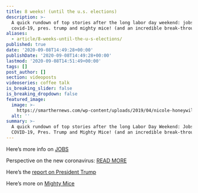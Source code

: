 ```yaml
---
title: 8 weeks! (until the u.s. elections)
description: >-
  A quick rundown of top stories after the long labor day weekend: jobs,
  covid-19, pres. trump and mighty mice! (and an incredible break-through).
aliases:
  - article/8-weeks-until-the-u-s-elections/
published: true
date: '2020-09-08T14:49:28+00:00'
publishDate: '2020-09-08T14:49:28+00:00'
lastmod: '2020-09-08T14:51:49+00:00'
tags: []
post_author: []
section: videoposts
videoseries: coffee talk
is_breaking_slider: false
is_breaking_dropdown: false
featured_image:
  image: >-
    https://smarthernews.com/wp-content/uploads/2019/04/nicole-honeywill-1259387-unsplash-min-scaled.jpg
  alt: ''
summary: >-
  A quick rundown of top stories after the long Labor Day Weekend: Jobs,
  COVID-19, Pres. Trump and Mighty Mice! (and an incredible break-through).
---
```

Here’s more info on [JOBS](\"https://smarthernews.com/jobs-report-august/\")

Perspective on the new coronavirus: [READ MORE](\"https://smarthernews.com/article/virus-hunter-wsj/\")

Here’s the [report on President Trump](\"https://smarthernews.com/article/former-national-security-advisor-ambassador-and-pres-trump-critic-john-bolton-on-a-report-in-the-atlantic-detailing-allegations-president-trump-disparaged-the-u-s-military/\")

Here’s more on [Mighty Mice](\"https://smarthernews.com/article/mighty-mice/\")